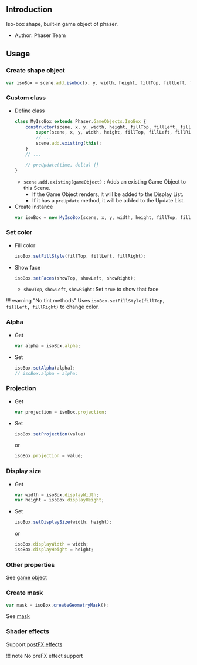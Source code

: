 ## Introduction

Iso-box shape, built-in game object of phaser.

- Author: Phaser Team

## Usage

### Create shape object

```javascript
var isoBox = scene.add.isobox(x, y, width, height, fillTop, fillLeft, fillRight);
```

### Custom class

- Define class
    ```javascript
    class MyIsoBox extends Phaser.GameObjects.IsoBox {
        constructor(scene, x, y, width, height, fillTop, fillLeft, fillRight) {
            super(scene, x, y, width, height, fillTop, fillLeft, fillRight);
            // ...
            scene.add.existing(this);
        }
        // ...

        // preUpdate(time, delta) {}
    }
    ```
    - `scene.add.existing(gameObject)` : Adds an existing Game Object to this Scene.
        - If the Game Object renders, it will be added to the Display List.
        - If it has a `preUpdate` method, it will be added to the Update List.
- Create instance
    ```javascript
    var isoBox = new MyIsoBox(scene, x, y, width, height, fillTop, fillLeft, fillRight);
    ```

### Set color

- Fill color
    ```javascript
    isoBox.setFillStyle(fillTop, fillLeft, fillRight);
    ```
- Show face
    ```javascript
    isoBox.setFaces(showTop, showLeft, showRight);
    ```
    - `showTop`, `showLeft`, `showRight`: Set `true` to show that face

!!! warning "No tint methods"
    Uses `isoBox.setFillStyle(fillTop, fillLeft, fillRight)` to change color.

### Alpha

- Get
    ```javascript
    var alpha = isoBox.alpha;
    ```
- Set
    ```javascript
    isoBox.setAlpha(alpha);
    // isoBox.alpha = alpha;
    ```

### Projection

- Get
   ```javascript
   var projection = isoBox.projection;
   ```
- Set
   ```javascript
   isoBox.setProjection(value)
   ```
   or
   ```javascript
   isoBox.projection = value;
   ```

### Display size

- Get
    ```javascript
    var width = isoBox.displayWidth;
    var height = isoBox.displayHeight;
    ```
- Set
    ```javascript
    isoBox.setDisplaySize(width, height);
    ```
    or
    ```javascript
    isoBox.displayWidth = width;
    isoBox.displayHeight = height;
    ```

### Other properties

See [game object](gameobject.md)

### Create mask

```javascript
var mask = isoBox.createGeometryMask();
```

See [mask](mask.md)

### Shader effects

Support [postFX effects](shader-builtin.md)

!!! note
    No preFX effect support
